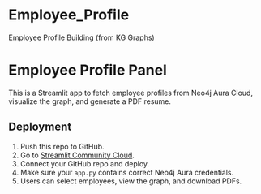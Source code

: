 # Employee_Profile
Employee Profile Building (from KG Graphs)
# Employee Profile Panel

This is a Streamlit app to fetch employee profiles from Neo4j Aura Cloud, visualize the graph, and generate a PDF resume.

## Deployment

1. Push this repo to GitHub.
2. Go to [Streamlit Community Cloud](https://share.streamlit.io/).
3. Connect your GitHub repo and deploy.
4. Make sure your `app.py` contains correct Neo4j Aura credentials.
5. Users can select employees, view the graph, and download PDFs.
